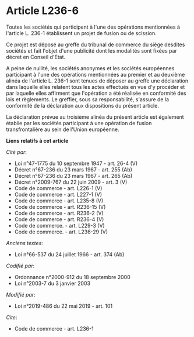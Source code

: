 # Article L236-6

Toutes les sociétés qui participent à l'une des opérations mentionnées à l'article L. 236-1 établissent un projet de fusion
ou de scission.

Ce projet est déposé au greffe du tribunal de commerce du siège desdites sociétés et fait l'objet d'une publicité dont les
modalités sont fixées par décret en Conseil d'Etat.

A peine de nullité, les sociétés anonymes et les sociétés européennes participant à l'une des opérations mentionnées au
premier et au deuxième alinéa de l'article L. 236-1 sont tenues de déposer au greffe une déclaration dans laquelle elles
relatent tous les actes effectués en vue d'y procéder et par laquelle elles affirment que l'opération a été réalisée en
conformité des lois et règlements. Le greffier, sous sa responsabilité, s'assure de la conformité de la déclaration aux
dispositions du présent article.

La déclaration prévue au troisième alinéa du présent article est également établie par les sociétés participant à une
opération de fusion transfrontalière au sein de l'Union européenne.

**Liens relatifs à cet article**

_Cité par_:

  - Loi n°47-1775 du 10 septembre 1947 - art. 26-4 (V)
  - Décret n°67-236 du 23 mars 1967 - art. 255 (Ab)
  - Décret n°67-236 du 23 mars 1967 - art. 265 (Ab)
  - Décret n°2009-767 du 22 juin 2009 - art. 3 (V)
  - Code de commerce - art. L226-1 (V)
  - Code de commerce - art. L227-1 (V)
  - Code de commerce - art. L235-8 (V)
  - Code de commerce - art. R236-15 (V)
  - Code de commerce - art. R236-2 (V)
  - Code de commerce - art. R236-4 (V)
  - Code de commerce. - art. L229-3 (V)
  - Code de commerce. - art. L236-29 (V)

_Anciens textes_:

  - Loi n°66-537 du 24 juillet 1966 - art. 374 (Ab)

_Codifié par_:

  - Ordonnance n°2000-912 du 18 septembre 2000
  - Loi n°2003-7 du 3 janvier 2003

_Modifié par_:

  - Loi n°2019-486 du 22 mai 2019 - art. 101

_Cite_:

  - Code de commerce - art. L236-1
